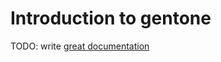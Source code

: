 # Introduction to gentone

TODO: write [great documentation](http://jacobian.org/writing/what-to-write/)
